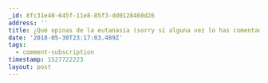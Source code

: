 ```yaml
---
_id: 8fc31e40-645f-11e8-85f3-dd0128460d26
address: ''
title: ¿Qué opinas de la eutanasia (sorry si alguna vez lo has comentado)?
date: '2018-05-30T23:17:03.489Z'
tags:
  - comment-subscription
timestamp: 1527722223
layout: post
---
```

 
